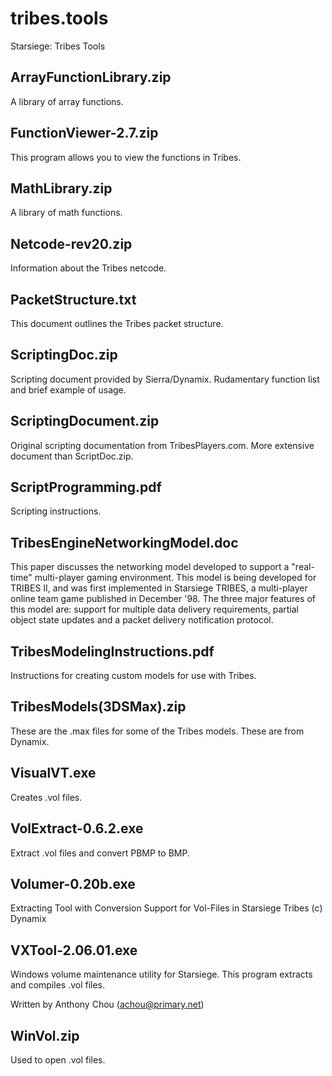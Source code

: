# tribes.tools
Starsiege: Tribes Tools

## ArrayFunctionLibrary.zip
A library of array functions.

## FunctionViewer-2.7.zip
This program allows you to view the functions in Tribes.

## MathLibrary.zip
A library of math functions.

## Netcode-rev20.zip
Information about the Tribes netcode.

## PacketStructure.txt
This document outlines the Tribes packet structure.

## ScriptingDoc.zip
Scripting document provided by Sierra/Dynamix. Rudamentary function list and brief example of usage.

## ScriptingDocument.zip
Original scripting documentation from TribesPlayers.com. More extensive document than ScriptDoc.zip.

## ScriptProgramming.pdf
Scripting instructions.

## TribesEngineNetworkingModel.doc
This paper discusses the networking model developed to support a "real-time" multi-player gaming environment. This model is being developed for TRIBES II, and was first implemented in Starsiege TRIBES, a multi-player online team game published in December '98. The three major features of this model are: support for multiple data delivery requirements, partial object state updates and a packet delivery notification protocol.

## TribesModelingInstructions.pdf
Instructions for creating custom models for use with Tribes.

## TribesModels(3DSMax).zip
These are the .max files for some of the Tribes models. These are from Dynamix.

## VisualVT.exe
Creates .vol files.

## VolExtract-0.6.2.exe
Extract .vol files and convert PBMP to BMP.

## Volumer-0.20b.exe
Extracting Tool with Conversion Support for Vol-Files in Starsiege Tribes (c) Dynamix

## VXTool-2.06.01.exe
Windows volume maintenance utility for Starsiege. This program extracts and compiles .vol files.

Written by Anthony Chou (achou@primary.net)

## WinVol.zip
Used to open .vol files.